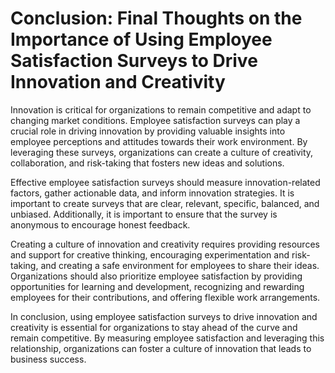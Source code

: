 Conclusion: Final Thoughts on the Importance of Using Employee Satisfaction Surveys to Drive Innovation and Creativity
======================================================================================================================

Innovation is critical for organizations to remain competitive and adapt to changing market conditions. Employee satisfaction surveys can play a crucial role in driving innovation by providing valuable insights into employee perceptions and attitudes towards their work environment. By leveraging these surveys, organizations can create a culture of creativity, collaboration, and risk-taking that fosters new ideas and solutions.

Effective employee satisfaction surveys should measure innovation-related factors, gather actionable data, and inform innovation strategies. It is important to create surveys that are clear, relevant, specific, balanced, and unbiased. Additionally, it is important to ensure that the survey is anonymous to encourage honest feedback.

Creating a culture of innovation and creativity requires providing resources and support for creative thinking, encouraging experimentation and risk-taking, and creating a safe environment for employees to share their ideas. Organizations should also prioritize employee satisfaction by providing opportunities for learning and development, recognizing and rewarding employees for their contributions, and offering flexible work arrangements.

In conclusion, using employee satisfaction surveys to drive innovation and creativity is essential for organizations to stay ahead of the curve and remain competitive. By measuring employee satisfaction and leveraging this relationship, organizations can foster a culture of innovation that leads to business success.
